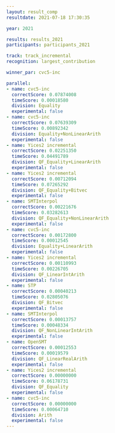 ```yaml
---
layout: result_comp
resultdate: 2021-07-18 17:30:35

year: 2021

results: results_2021
participants: participants_2021

track: track_incremental
recognition: largest_contribution

winner_par: cvc5-inc

parallel:
- name: cvc5-inc
  correctScore: 0.07874008
  timeScore: 0.00018580
  division: Equality
  experimental: false
- name: cvc5-inc
  correctScore: 0.07639309
  timeScore: 0.00892342
  division: Equality+NonLinearArith
  experimental: false
- name: Yices2 incremental
  correctScore: 0.02251350
  timeScore: 0.04491789
  division: QF_Equality+LinearArith
  experimental: false
- name: Yices2 incremental
  correctScore: 0.00712094
  timeScore: 0.07265292
  division: QF_Equality+Bitvec
  experimental: false
- name: SMTInterpol
  correctScore: 0.00221676
  timeScore: 0.03282613
  division: QF_Equality+NonLinearArith
  experimental: false
- name: cvc5-inc
  correctScore: 0.00172800
  timeScore: 0.00012545
  division: Equality+LinearArith
  experimental: false
- name: Yices2 incremental
  correctScore: 0.00110993
  timeScore: 0.00226705
  division: QF_LinearIntArith
  experimental: false
- name: STP
  correctScore: 0.00040213
  timeScore: 0.02805076
  division: QF_Bitvec
  experimental: false
- name: SMTInterpol
  correctScore: 0.00013757
  timeScore: 0.00048334
  division: QF_NonLinearIntArith
  experimental: false
- name: OpenSMT
  correctScore: 0.00012553
  timeScore: 0.00019579
  division: QF_LinearRealArith
  experimental: false
- name: Yices2 incremental
  correctScore: 0.00000000
  timeScore: 0.06178731
  division: QF_Equality
  experimental: false
- name: cvc5-inc
  correctScore: 0.00000000
  timeScore: 0.00064710
  division: Arith
  experimental: false
---
```

